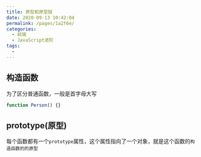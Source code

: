```yaml
---
title: 原型和原型链
date: 2020-09-13 10:42:04
permalink: /pages/1a2f6e/
categories:
  - 前端
  - JavaScript进阶
tags:
  -
---
```


## 构造函数

为了区分普通函数，一般是首字母大写

```js
function Person() {}
```

## prototype(原型)

每个函数都有一个`prototype`属性，这个属性指向了一个对象，就是这个函数的`构造函数的的原型`
